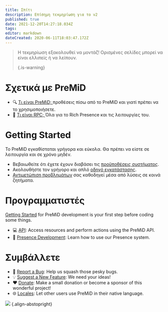 ```yaml
---
title: Σπίτι
description: Επίσημη τεκμηρίωση για το v2
published: true
date: 2021-12-20T14:27:18.034Z
tags:
editor: markdown
dateCreated: 2020-06-11T18:03:47.172Z
---
```


> Η τεκμηρίωση εξακολουθεί να μοντάζ! Ορισμένες σελίδες μπορεί να είναι ελλιπείς ή να λείπουν. 
> 
> {.is-warning}

# Σχετικά με PreMiD
- :mag: [Τι είναι PreMiD; ](/about) προθέσεις πίσω από το PreMiD και γιατί πρέπει να το χρησιμοποιήσετε.
- :link: [Τι είναι RPC; ](https://discordapp.com/rich-presence) Όλα για το Rich Presence και τις λειτουργίες του.

# Getting Started

Το PreMiD εγκαθίσταται γρήγορα και εύκολα. Θα πρέπει να είστε σε λειτουργία και σε χρόνο μηδέν.

- Βεβαιωθείτε ότι έχετε έχουν διαβάσει τις [προϋποθέσεις συστήματος](/install/requirements).
- Ακολουθήστε τον γρήγορο και απλό [οδηγό εγκατάστασης](/install).
- [Αντιμετώπιση προβλημάτων](/troubleshooting) σας καθοδηγεί μέσα από λύσεις σε κοινά ζητήματα.

# Προγραμματιστές

[Getting Started](/dev) for PreMiD development is your first step before coding some things.

- :computer: [API](/dev/api): Access resources and perform actions using the PreMiD API.
- :wrench: [Presence Development](/dev/presence): Learn how to use our Presence system.

# Συμβάλλετε
- :bug: [Report a Bug](https://github.com/PreMiD): Help us squash those pesky bugs.
- :bulb: [Suggest a New Feature](https://discord.premid.app/): We need your ideas!
- :heart: [Donate](https://www.patreon.com/Timeraa): Make a small donation or become a sponsor of this wonderful project!
- :globe_with_meridians: [Locales](https://translate.premid.app): Let other users use PreMiD in their native language.

![](https://beta.premid.app/img/logo.2b414dc2.gif) {.align-abstopright}
